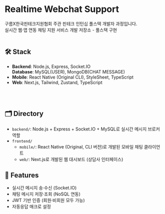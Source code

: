# Realtime Webchat Support

구름X한국핀테크지원협회 주관 핀테크 인턴십 풀스택 개발자 과정입니다. <br/>
실시간 웹·앱 연동 채팅 지원 서비스 개발 저장소 - 풀스택 구현
<br/><br/>

## 🛠️ Stack
- **Backend**: Node.js, Express, Socket.IO <br/>
  **Database**: MySQL(USER), MongoDB(CHAT MESSAGE)
- **Mobile**: React Native (Original CLI), StyleSheet, TypeScript
- **Web**: Next.js, Tailwind, Zustand, TypeScript

<br/><br/>

## 🗂️ Directory
- `backend/`: Node.js + Express + Socket.IO + MySQL로 실시간 메시지 브로커 역할
- `frontend/`
  - `mobile/`: React Native (Original, CLI 버전)로 개발된 모바일 채팅 클라이언트
  - `web/`: Next.js로 개발된 웹 대시보드 (상담사 인터페이스)

## 🚀 Features
- 실시간 메시지 송·수신 (Socket.IO)
- 채팅 메시지 저장·조회 (NoSQL 연동)
- JWT 기반 인증 (회원·비회원 모두 가능)
- 자동응답 매크로 설정

<!-- <img width="322" height="auto" alt="Simulator Screenshot - iPhone 16 Pro - 2025-07-21 at 11 07 55" src="https://github.com/user-attachments/assets/31eda42b-0b2d-41d1-a20d-55002006da7a" /> -->

